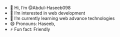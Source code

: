 - 👋 Hi, I’m @Abdul-Haseeb098
- 👀 I’m interested in web development
- 🌱 I’m currently learning web advance technologies
- 😄 Pronouns: Haseeb,
- ⚡ Fun fact: Friendly

<!---
Abdul-Haseeb098/Abdul-Haseeb098 is a ✨ special ✨ repository because its `README.md` (this file) appears on your GitHub profile.
You can click the Preview link to take a look at your changes.
--->
